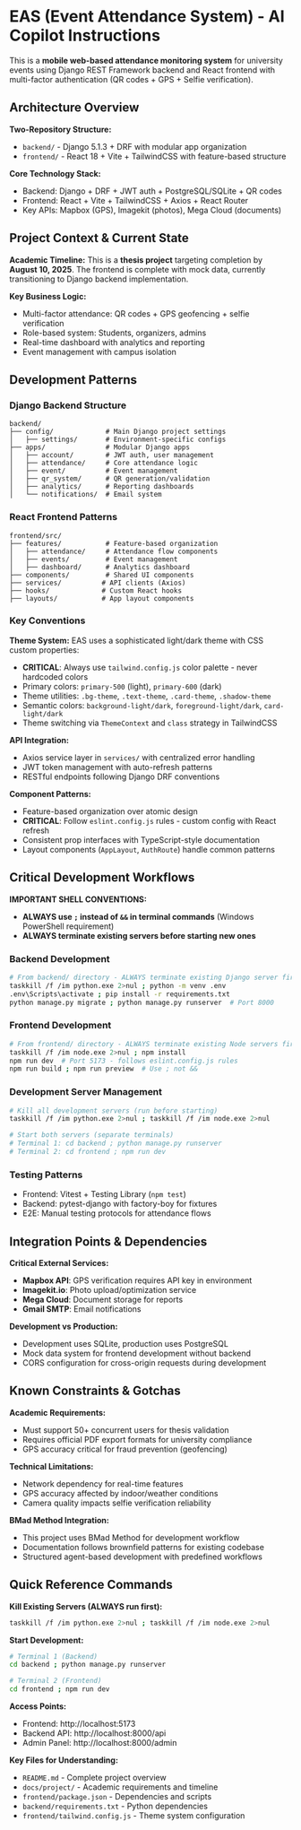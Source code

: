 # EAS (Event Attendance System) - AI Copilot Instructions

This is a **mobile web-based attendance monitoring system** for university events using Django REST Framework backend and React frontend with multi-factor authentication (QR codes + GPS + Selfie verification).

## Architecture Overview

**Two-Repository Structure:**
- `backend/` - Django 5.1.3 + DRF with modular app organization 
- `frontend/` - React 18 + Vite + TailwindCSS with feature-based structure

**Core Technology Stack:**
- Backend: Django + DRF + JWT auth + PostgreSQL/SQLite + QR codes
- Frontend: React + Vite + TailwindCSS + Axios + React Router
- Key APIs: Mapbox (GPS), Imagekit (photos), Mega Cloud (documents)

## Project Context & Current State

**Academic Timeline:** This is a **thesis project** targeting completion by **August 10, 2025**. The frontend is complete with mock data, currently transitioning to Django backend implementation.

**Key Business Logic:**
- Multi-factor attendance: QR codes + GPS geofencing + selfie verification
- Role-based system: Students, organizers, admins
- Real-time dashboard with analytics and reporting
- Event management with campus isolation

## Development Patterns

### Django Backend Structure
```
backend/
├── config/             # Main Django project settings
│   ├── settings/       # Environment-specific configs
├── apps/               # Modular Django apps
│   ├── account/        # JWT auth, user management  
│   ├── attendance/     # Core attendance logic
│   ├── event/          # Event management
│   ├── qr_system/      # QR generation/validation
│   ├── analytics/      # Reporting dashboards
│   └── notifications/  # Email system
```

### React Frontend Patterns
```
frontend/src/
├── features/           # Feature-based organization
│   ├── attendance/     # Attendance flow components
│   ├── events/         # Event management
│   ├── dashboard/      # Analytics dashboard
├── components/         # Shared UI components
├── services/          # API clients (Axios)
├── hooks/             # Custom React hooks
├── layouts/           # App layout components
```

### Key Conventions

**Theme System:** EAS uses a sophisticated light/dark theme with CSS custom properties:
- **CRITICAL**: Always use `tailwind.config.js` color palette - never hardcoded colors
- Primary colors: `primary-500` (light), `primary-600` (dark) 
- Theme utilities: `.bg-theme`, `.text-theme`, `.card-theme`, `.shadow-theme`
- Semantic colors: `background-light/dark`, `foreground-light/dark`, `card-light/dark`
- Theme switching via `ThemeContext` and `class` strategy in TailwindCSS

**API Integration:** 
- Axios service layer in `services/` with centralized error handling
- JWT token management with auto-refresh patterns
- RESTful endpoints following Django DRF conventions

**Component Patterns:**
- Feature-based organization over atomic design
- **CRITICAL**: Follow `eslint.config.js` rules - custom config with React refresh
- Consistent prop interfaces with TypeScript-style documentation
- Layout components (`AppLayout`, `AuthRoute`) handle common patterns

## Critical Development Workflows

**IMPORTANT SHELL CONVENTIONS:**
- **ALWAYS use `;` instead of `&&` in terminal commands** (Windows PowerShell requirement)
- **ALWAYS terminate existing servers before starting new ones**

### Backend Development
```bash
# From backend/ directory - ALWAYS terminate existing Django server first
taskkill /f /im python.exe 2>nul ; python -m venv .env
.env\Scripts\activate ; pip install -r requirements.txt
python manage.py migrate ; python manage.py runserver  # Port 8000
```

### Frontend Development  
```bash
# From frontend/ directory - ALWAYS terminate existing Node servers first
taskkill /f /im node.exe 2>nul ; npm install
npm run dev  # Port 5173 - follows eslint.config.js rules
npm run build ; npm run preview  # Use ; not &&
```

### Development Server Management
```bash
# Kill all development servers (run before starting)
taskkill /f /im python.exe 2>nul ; taskkill /f /im node.exe 2>nul

# Start both servers (separate terminals)
# Terminal 1: cd backend ; python manage.py runserver
# Terminal 2: cd frontend ; npm run dev
```

### Testing Patterns
- Frontend: Vitest + Testing Library (`npm test`)
- Backend: pytest-django with factory-boy for fixtures
- E2E: Manual testing protocols for attendance flows

## Integration Points & Dependencies

**Critical External Services:**
- **Mapbox API**: GPS verification requires API key in environment
- **Imagekit.io**: Photo upload/optimization service
- **Mega Cloud**: Document storage for reports
- **Gmail SMTP**: Email notifications

**Development vs Production:**
- Development uses SQLite, production uses PostgreSQL
- Mock data system for frontend development without backend
- CORS configuration for cross-origin requests during development

## Known Constraints & Gotchas

**Academic Requirements:**
- Must support 50+ concurrent users for thesis validation
- Requires official PDF export formats for university compliance
- GPS accuracy critical for fraud prevention (geofencing)

**Technical Limitations:**
- Network dependency for real-time features
- GPS accuracy affected by indoor/weather conditions  
- Camera quality impacts selfie verification reliability

**BMad Method Integration:**
- This project uses BMad Method for development workflow
- Documentation follows brownfield patterns for existing codebase
- Structured agent-based development with predefined workflows

## Quick Reference Commands

**Kill Existing Servers (ALWAYS run first):**
```bash
taskkill /f /im python.exe 2>nul ; taskkill /f /im node.exe 2>nul
```

**Start Development:**
```bash
# Terminal 1 (Backend)
cd backend ; python manage.py runserver

# Terminal 2 (Frontend)  
cd frontend ; npm run dev
```

**Access Points:**
- Frontend: http://localhost:5173
- Backend API: http://localhost:8000/api
- Admin Panel: http://localhost:8000/admin

**Key Files for Understanding:**
- `README.md` - Complete project overview
- `docs/project/` - Academic requirements and timeline
- `frontend/package.json` - Dependencies and scripts
- `backend/requirements.txt` - Python dependencies
- `frontend/tailwind.config.js` - Theme system configuration

